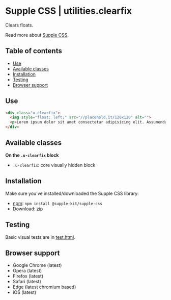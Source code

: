 # Supple CSS | utilities.clearfix

Clears floats.

Read more about [Supple CSS](https://github.com/supple-css/supple).

## Table of contents

* [Use](#use)
* [Available classes](#available-classes)
* [Installation](#installation)
* [Testing](#testing)
* [Browser support](#browser-support)

## Use

```html
<div class="u-clearfix">
  <img style="float: left;" src="//placehold.it/120x120" alt="">
  <p>Lorem ipsum dolor sit amet consectetur adipisicing elit. Assumenda temporibus numquam repellendus repellat eaque illum, praesentium facere iure fugiat obcaecati? Facere, reprehenderit recusandae quae ea numquam id ut doloribus adipisci.</p>
</div>
```

## Available classes

**On the `.u-clearfix` block**

* `.u-clearfix`: core visually hidden block


## Installation
Make sure you've installed/downloaded the Supple CSS library:

* [npm](https://www.npmjs.com/package/supple): `npm install @supple-kit/supple-css`
* Download: [zip](https://github.com/supple-css/supple/releases/latest)


## Testing
Basic visual tests are in [test.html](./test.html).


## Browser support

* Google Chrome (latest)
* Opera (latest)
* Firefox (latest)
* Safari (latest)
* Edge (latest chromium based)
* iOS (latest)
